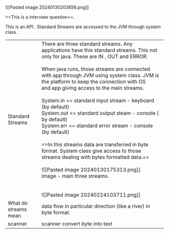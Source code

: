 ![[Pasted image 20240130203856.png]]

==This is a interview question==.

This is an API .  Standard Streams are accessed to the JVM through system class .

|                      |                                                                                                                                                                                                                                                                                                                                                                                                                                                                                                                                                                                                                                                                                                                                                                                                               |
| -------------------- | ------------------------------------------------------------------------------------------------------------------------------------------------------------------------------------------------------------------------------------------------------------------------------------------------------------------------------------------------------------------------------------------------------------------------------------------------------------------------------------------------------------------------------------------------------------------------------------------------------------------------------------------------------------------------------------------------------------------------------------------------------------------------------------------------------------- |
| Standard Streams     | There are three standard streams. Any applications have this standard streams. This not only for java. These are IN , OUT and ERROR. <br><br>When java runs, those streams are connected with app through JVM using system class. JVM is the platform to keep the connection with OS<br>and app giving access to the main streams.<br><br>System.in   <= standard input stream  - keyboard (by default)<br>System.out <= standard output steam - console ( by default)<br>System.err <= standard error stream - console (by default)<br><br>==In this streams data are transferred in byte format. System class give access to those streams dealing with bytes formatted data.==<br><br>![[Pasted image 20240130175313.png]] <br>image - main three streams.<br><br><br>![[Pasted image 20240224103711.png]] |
| What do streams mean | data flow in particular direction (like a river) in byte format.                                                                                                                                                                                                                                                                                                                                                                                                                                                                                                                                                                                                                                                                                                                                              |
| scanner              | scanner convert byte into text                                                                                                                                                                                                                                                                                                                                                                                                                                                                                                                                                                                                                                                                                                                                                                                |

 

